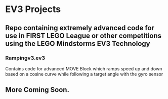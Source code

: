 # EV3 Projects
## Repo containing extremely advanced code for use in FIRST LEGO League or other competitions using the LEGO Mindstorms EV3 Technology


### Rampingv3.ev3
Contains code for advanced MOVE Block which ramps speed up and down based on a cosine curve while following a target angle with the gyro sensor

## More Coming Soon.
